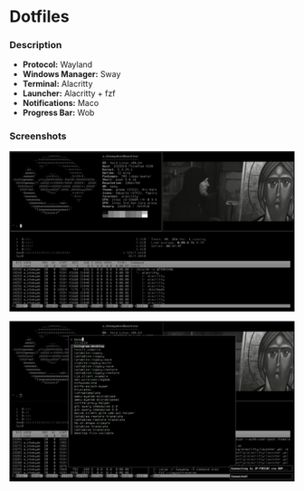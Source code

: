 # Dotfiles

### Description

- **Protocol:** Wayland
- **Windows Manager:** Sway
- **Terminal:** Alacritty
- **Launcher:** Alacritty + fzf
- **Notifications:** Maco
- **Progress Bar:** Wob

### Screenshots

![Desktop](https://github.com/emptyseth/dotfiles/blob/master/.screenshots/screen_1.png "Desktop")

![Desktop+Launcher+Notifications](https://github.com/emptyseth/dotfiles/blob/master/.screenshots/screen_2.png "Desktop+Launcher+Notifications")
